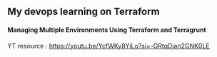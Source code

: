 ## My devops learning on Terraform

#### Managing Multiple Environments Using Terraform and Terragrunt 
YT resource : https://youtu.be/YcfWKy8YiLo?si=-GRtqDjan2GNK0LE
